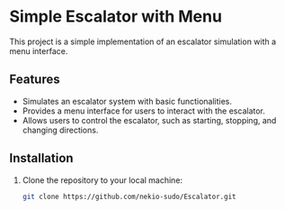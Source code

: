# Simple Escalator with Menu

This project is a simple implementation of an escalator simulation with a menu interface.

## Features

- Simulates an escalator system with basic functionalities.
- Provides a menu interface for users to interact with the escalator.
- Allows users to control the escalator, such as starting, stopping, and changing directions.

## Installation

1. Clone the repository to your local machine:
   ```bash
   git clone https://github.com/nekio-sudo/Escalator.git
